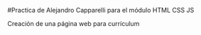 #Practica de Alejandro Capparelli para el módulo HTML CSS JS

Creación de una página web para currículum
